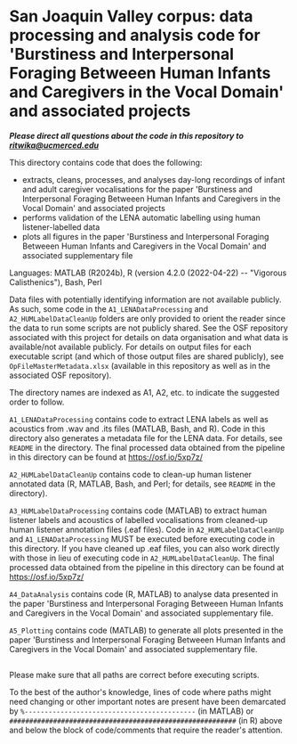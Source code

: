 # San Joaquin Valley corpus: data processing and analysis code for 'Burstiness and Interpersonal Foraging Betweeen Human Infants and Caregivers in the Vocal Domain' and associated projects  

***Please direct all questions about the code in this repository to ritwika@ucmerced.edu***  

This directory contains code that does the following:
- extracts, cleans, processes, and analyses day-long recordings of infant and adult caregiver vocalisations for the paper 'Burstiness and Interpersonal Foraging Betweeen Human Infants and Caregivers in the Vocal Domain' and associated projects
- performs validation of the LENA automatic labelling using human listener-labelled data
- plots all figures in the paper 'Burstiness and Interpersonal Foraging Betweeen Human Infants and Caregivers in the Vocal Domain' and associated supplementary file

Languages: MATLAB (R2024b), R (version 4.2.0 (2022-04-22) -- "Vigorous Calisthenics"), Bash, Perl

Data files with potentially identifying information are not available publicly. As such, some code in the `A1_LENADataProcessing` and `A2_HUMLabelDataCleanUp` folders are only provided to orient the reader since the data to run some scripts are not publicly shared. See the OSF repository associated with this project for details on data organisation and what data is available/not available publicly. For details on output files for each executable script (and which of those output files are shared publicly), see `OpFileMasterMetadata.xlsx` (available in this repository as well as in the associated OSF repository).

The directory names are indexed as A1, A2, etc. to indicate the suggested order to follow. 

`A1_LENADataProcessing` contains code to extract LENA labels as well as acoustics from .wav and .its files (MATLAB, Bash, and R). Code in this directory also generates a metadata file for the LENA data. For details, see `README` in the directory. The final processed data obtained from the pipeline in this directory can be found at https://osf.io/5xp7z/

`A2_HUMLabelDataCleanUp` contains code to clean-up human listener annotated data (R, MATLAB, Bash, and Perl; for details, see `README` in the directory).

`A3_HUMLabelDataProcessing` contains code (MATLAB) to extract human listener labels and acoustics of labelled vocalisations from cleaned-up human listener annotation files (.eaf files). Code in `A2_HUMLabelDataCleanUp` and `A1_LENADataProcessing` MUST be executed before executing code in this directory. If you have cleaned up .eaf files, you can also work directly with those in lieu of executing code in `A2_HUMLabelDataCleanUp`. The final processed data obtained from the pipeline in this directory can be found at https://osf.io/5xp7z/

`A4_DataAnalysis` contains code (R, MATLAB) to analyse data presented in the paper 'Burstiness and Interpersonal Foraging Betweeen Human Infants and Caregivers in the Vocal Domain' and associated supplementary file. 

`A5_Plotting` contains code (MATLAB) to generate all plots presented in the paper 'Burstiness and Interpersonal Foraging Betweeen Human Infants and Caregivers in the Vocal Domain' and associated supplementary file.

##
Please make sure that all paths are correct before executing scripts. 

To the best of the author's knowledge, lines of code where paths might need changing or other important notes are present have been demarcated by `%-------------------------------------------` (in MATLAB) or `#########################################################` (in R) above and below the block of code/comments that require the reader's attention. 
##
